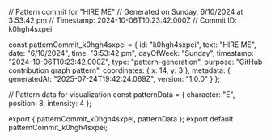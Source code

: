 // Pattern commit for "HIRE ME"
// Generated on Sunday, 6/10/2024 at 3:53:42 pm
// Timestamp: 2024-10-06T10:23:42.000Z
// Commit ID: k0hgh4sxpei

const patternCommit_k0hgh4sxpei = {
  id: "k0hgh4sxpei",
  text: "HIRE ME",
  date: "6/10/2024",
  time: "3:53:42 pm",
  dayOfWeek: "Sunday",
  timestamp: "2024-10-06T10:23:42.000Z",
  type: "pattern-generation",
  purpose: "GitHub contribution graph pattern",
  coordinates: {
    x: 14,
    y: 3
  },
  metadata: {
    generatedAt: "2025-07-24T19:42:24.069Z",
    version: "1.0.0"
  }
};

// Pattern data for visualization
const patternData = {
  character: "E",
  position: 8,
  intensity: 4
};

export { patternCommit_k0hgh4sxpei, patternData };
export default patternCommit_k0hgh4sxpei;
